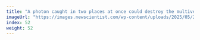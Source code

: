 ```yaml
---
title: "A photon caught in two places at once could destroy the multiverse"
imageUrl: "https://images.newscientist.com/wp-content/uploads/2025/05/23124108/SEI_252757104.jpg?width=788"
index: 52
weight: 52
---
```

